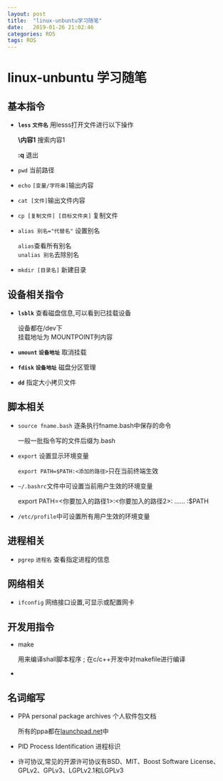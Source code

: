 ```yaml
---
layout: post
title:  "linux-unbuntu学习随笔"
date:   2019-01-26 21:02:46
categories: ROS
tags: ROS
---
```

# linux-unbuntu 学习随笔
## 基本指令
* **`less` `文件名`**  用lesss打开文件进行以下操作
    
    **\内容1**  搜索内容1
    
    **:q** 退出
* `pwd` 当前路径
* `echo` `[变量/字符串]`输出内容
* `cat [文件]`输出文件内容 
* `cp [复制文件] [目标文件夹]` 复制文件
* `alias 别名="代替名"` 设置别名

    `alias`查看所有别名
    <br>`unalias 别名`去除别名 
* `mkdir [目录名]` 新建目录
## 设备相关指令
* **`lsblk`** 查看磁盘信息,可以看到已挂载设备
    
    设备都在/dev下<br>
    挂载地址为 MOUNTPOINT列内容
* **`umount` `设备地址`** 取消挂载
* **`fdisk` `设备地址`** 磁盘分区管理
* **`dd`** 指定大小拷贝文件
## 脚本相关
* `source fname.bash` 逐条执行fname.bash中保存的命令

    一般一批指令写的文件后缀为.bash
* `export` 设置显示环境变量 
 
  `export PATH=$PATH:<添加的路径>`只在当前终端生效
* `~/.bashrc`文件中可设置当前用户生效的环境变量
  
   export PATH=<你要加入的路径1>:<你要加入的路径2>: ...... :$PATH
* `/etc/profile`中可设置所有用户生效的环境变量
## 进程相关
* `pgrep` `进程名` 查看指定进程的信息
## 网络相关
* `ifconfig` 网络接口设置,可显示或配置网卡
## 开发用指令
 * make

    用来编译shall脚本程序 ; 在c/c++开发中对makefile进行编译
 *  
## 名词缩写
* PPA personal package archives 个人软件包文档

    所有的ppa都在[launchpad.net](launchpad.net)中
* PID Process Identification 进程标识
* 许可协议,常见的开源许可协议有BSD、MIT、Boost Software License、GPLv2、GPLv3、LGPLv2.1和LGPLv3